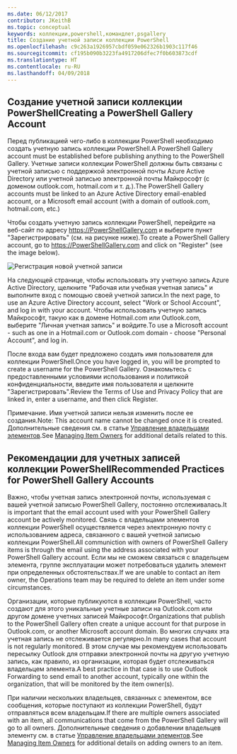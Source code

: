 ```yaml
---
ms.date: 06/12/2017
contributor: JKeithB
ms.topic: conceptual
keywords: коллекции,powershell,командлет,psgallery
title: Создание учетной записи коллекции PowerShell
ms.openlocfilehash: c9c263a1926957cbdf059e062326b1903c117f46
ms.sourcegitcommit: cf195b090b3223fa4917206dfec7f0b603873cdf
ms.translationtype: HT
ms.contentlocale: ru-RU
ms.lasthandoff: 04/09/2018
---
```

## <a name="creating-a-powershell-gallery-account"></a><span data-ttu-id="f2ca3-103">Создание учетной записи коллекции PowerShell</span><span class="sxs-lookup"><span data-stu-id="f2ca3-103">Creating a PowerShell Gallery Account</span></span>

<span data-ttu-id="f2ca3-104">Перед публикацией чего-либо в коллекции PowerShell необходимо создать учетную запись коллекции PowerShell.</span><span class="sxs-lookup"><span data-stu-id="f2ca3-104">A PowerShell Gallery account must be established before publishing anything to the PowerShell Gallery.</span></span>
<span data-ttu-id="f2ca3-105">Учетные записи коллекции PowerShell должны быть связаны с учетной записью с поддержкой электронной почты Azure Active Directory или учетной записью электронной почты Майкрософт (с доменом outlook.com, hotmail.com и т. д.).</span><span class="sxs-lookup"><span data-stu-id="f2ca3-105">The PowerShell Gallery accounts must be linked to an Azure Active Directory email-enabled account, or a Microsoft email account (with a domain of outlook.com, hotmail.com, etc.)</span></span>

<span data-ttu-id="f2ca3-106">Чтобы создать учетную запись коллекции PowerShell, перейдите на веб-сайт по адресу https://PowerShellGallery.com и выберите пункт "Зарегистрировать" (см. на рисунке ниже).</span><span class="sxs-lookup"><span data-stu-id="f2ca3-106">To create a PowerShell Gallery account, go to https://PowerShellGallery.com and click on "Register" (see the image below).</span></span>

![Регистрация новой учетной записи](./images/CreatingAccount-Register.png)

<span data-ttu-id="f2ca3-108">На следующей странице, чтобы использовать эту учетную запись Azure Active Directory, щелкните "Рабочая или учебная учетная запись" и выполните вход с помощью своей учетной записи.</span><span class="sxs-lookup"><span data-stu-id="f2ca3-108">In the next page, to use an Azure Active Directory account, select "Work or School Account", and log in with your account.</span></span>
<span data-ttu-id="f2ca3-109">Чтобы использовать учетную запись Майкрософт, такую как в домене Hotmail.com или Outlook.com, выберите "Личная учетная запись" и войдите.</span><span class="sxs-lookup"><span data-stu-id="f2ca3-109">To use a Microsoft account - such as one in a Hotmail.com or Outlook.com domain - choose "Personal Account", and log in.</span></span>

<span data-ttu-id="f2ca3-110">После входа вам будет предложено создать имя пользователя для коллекции PowerShell.</span><span class="sxs-lookup"><span data-stu-id="f2ca3-110">Once you have logged in, you will be prompted to create a username for the PowerShell Gallery.</span></span>
<span data-ttu-id="f2ca3-111">Ознакомьтесь с предоставленными условиями использования и политикой конфиденциальности, введите имя пользователя и щелкните "Зарегистрировать".</span><span class="sxs-lookup"><span data-stu-id="f2ca3-111">Review the Terms of Use and Privacy Policy that are linked in, enter a username, and then click Register.</span></span>

<span data-ttu-id="f2ca3-112">Примечание. Имя учетной записи нельзя изменить после ее создания.</span><span class="sxs-lookup"><span data-stu-id="f2ca3-112">Note: This account name cannot be changed once it is created.</span></span>
<span data-ttu-id="f2ca3-113">Дополнительные сведения см. в статье [Управление владельцами элементов](https://msdn.microsoft.com/powershell/gallery/psgallery/managing-item-owners).</span><span class="sxs-lookup"><span data-stu-id="f2ca3-113">See [Managing Item Owners](https://msdn.microsoft.com/powershell/gallery/psgallery/managing-item-owners) for additional details related to this.</span></span>

## <a name="recommended-practices-for-powershell-gallery-accounts"></a><span data-ttu-id="f2ca3-114">Рекомендации для учетных записей коллекции PowerShell</span><span class="sxs-lookup"><span data-stu-id="f2ca3-114">Recommended Practices for PowerShell Gallery Accounts</span></span>

<span data-ttu-id="f2ca3-115">Важно, чтобы учетная запись электронной почты, используемая с вашей учетной записью PowerShell Gallery, постоянно отслеживалась.</span><span class="sxs-lookup"><span data-stu-id="f2ca3-115">It is important that the email account used with your PowerShell Gallery account be actively monitored.</span></span>
<span data-ttu-id="f2ca3-116">Связь с владельцами элементов коллекции PowerShell осуществляется через электронную почту с использованием адреса, связанного с вашей учетной записью коллекции PowerShell.</span><span class="sxs-lookup"><span data-stu-id="f2ca3-116">All communiction with owners of PowerShell Gallery items is through the email using the address associated with your PowerShell Gallery account.</span></span>
<span data-ttu-id="f2ca3-117">Если мы не сможем связаться с владельцем элемента, группе эксплуатации может потребоваться удалить элемент при определенных обстоятельствах.</span><span class="sxs-lookup"><span data-stu-id="f2ca3-117">If we are unable to contact an item owner, the Operations team may be required to delete an item under some circumstances.</span></span>

<span data-ttu-id="f2ca3-118">Организации, которые публикуются в коллекции PowerShell, часто создают для этого уникальные учетные записи на Outlook.com или другом домене учетных записей Майкрософт.</span><span class="sxs-lookup"><span data-stu-id="f2ca3-118">Organizations that publish to the PowerShell Gallery often create a unique account for that purpose in Outlook.com, or another Microsoft account domain.</span></span>
<span data-ttu-id="f2ca3-119">Во многих случаях эта учетная запись не отслеживается регулярно.</span><span class="sxs-lookup"><span data-stu-id="f2ca3-119">In many cases that account is not regularly monitored.</span></span>
<span data-ttu-id="f2ca3-120">В этом случае мы рекомендуем использовать пересылку Outlook для отправки электронной почты на другую учетную запись, как правило, из организации, которая будет отслеживаться владельцем элемента.</span><span class="sxs-lookup"><span data-stu-id="f2ca3-120">A best practice in that case is to use Outlook Forwarding to send email to another account, typically one within the organization, that will be monitored by the item owner(s).</span></span>

<span data-ttu-id="f2ca3-121">При наличии нескольких владельцев, связанных с элементом, все сообщения, которые поступают из коллекции PowerShell, будут отправляться всем владельцам.</span><span class="sxs-lookup"><span data-stu-id="f2ca3-121">If there are multiple owners associated with an item, all communications that come from the PowerShell Gallery will go to all owners.</span></span>
<span data-ttu-id="f2ca3-122">Дополнительные сведения о добавлении владельцев элементу см. в статье [Управление владельцами элементов](https://msdn.microsoft.com/powershell/gallery/psgallery/managing-item-owners).</span><span class="sxs-lookup"><span data-stu-id="f2ca3-122">See [Managing Item Owners](https://msdn.microsoft.com/powershell/gallery/psgallery/managing-item-owners) for additional details on adding owners to an item.</span></span>